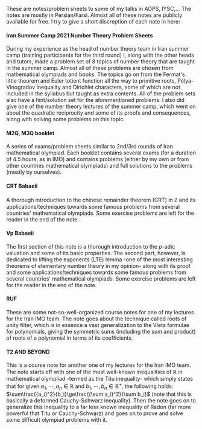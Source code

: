 <p align="left">

  These are notes/problem sheets to some of my talks in AOPS, IYSC,... 
  The notes are mostly in Persian/Farsi. Almost all of these notes are publicly available for free. I try to give a short discreption of each note in here:

  #### Iran Summer Camp 2021 Number Theory Problem Sheets
  During my experience as the head of number theory team in Iran summer camp (training participants for the third round) I, along with the other heads and tutors, made a problem set of 8 topics of number theory that are taught in the summer camp. Almost all of these problems are chosen from mathematical olympiads and books. The topics go on from the Fermat's little theorem and Euler totient function all the way to primitive roots, Pólya-Vinogradov Inequality and Dirichlet characters, some of which are not included in the syllabus but taught as extra contents. All of the problem sets also have a hint/solution set for the aforementioned problems. I also did give one of the number theory lectures of the summer camp, which went on about the quadratic reciprocity and some of its proofs and consequences, along with solving some problems on this topic.
  
  #### M2Q, M3Q booklet
  A series of exams/problem sheets similar to 2nd/3rd rounds of Iran mathematical olympiad. Each booklet contains several exams (for a duration of 4.5 hours, as in IMO) and contains problems (either by my own or from other countries mathematical olympiads) and full solutions to the problems (mostly by ourselves).
  
  #### CRT Babaeii
  A thorough introduction to the chinese remainder theorem (CRT) in $\mathbb{Z}$ and its applications/techniques towards some famous problems from several countries' mathematical olympiads. Some exercise problems are left for the reader in the end of the note.

  #### Vp Babaeii
  The first section of this note is a thorough introduction to the $p$-adic valuation and some of its basic properties. The second part, however, is dedicated to lifting the exponents (LTE) lemma -one of the most interesting theorems of elementary number theory in my opinion- along with its proof and some applications/techniques towards some famous problems from several countries' mathematical olympiads. Some exercise problems are left for the reader in the end of the note.

  #### RUF
  These are some not-so-well-organized course notes for one of my lectures for the Iran IMO team. The note goes about the technique called roots of unity filter, which is in essence a vast generalization to the Vieta formulae for polynomials, giving the symmetric sums (including the sum and product) of roots of a polynomial in terms of its coefficients.

  #### T2 AND BEYOND
  This is a course note for another one of my lectures for the Iran IMO team. The note starts off with one of the most well-known inequalities of $\mathbb{R}$ in mathematical olympliad -termed as the Titu inequality- which simply states that for given $a_1,\dotsb,a_n\in\mathbb{R}$ and $b_1,\dotsb,b_n\in\mathbb{R}^+$, the following holds: $\sum\frac{{a_i}^2}{b_i}\ge\frac{(\sum a_i)^2}{\sum b_i}$ (note that this is basically a deformed Cauchy-Schwarz inequality). Then the note goes on to generalize this inequality to a far less known inequality of Radon (far more powerful that Titu or Cauchy-Schwarz) and goes on to prove and solve some difficult olympiad problems with it.
</p>
